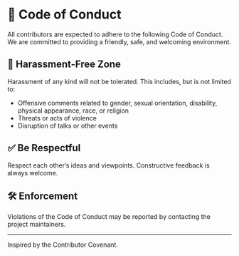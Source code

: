 # 📜 Code of Conduct

All contributors are expected to adhere to the following Code of Conduct. We are committed to providing a friendly, safe, and welcoming environment.

## 🚫 Harassment-Free Zone

Harassment of any kind will not be tolerated. This includes, but is not limited to:

- Offensive comments related to gender, sexual orientation, disability, physical appearance, race, or religion
- Threats or acts of violence
- Disruption of talks or other events

## ✅ Be Respectful

Respect each other’s ideas and viewpoints. Constructive feedback is always welcome.

## 🛠 Enforcement

Violations of the Code of Conduct may be reported by contacting the project maintainers.

---

Inspired by the Contributor Covenant.
